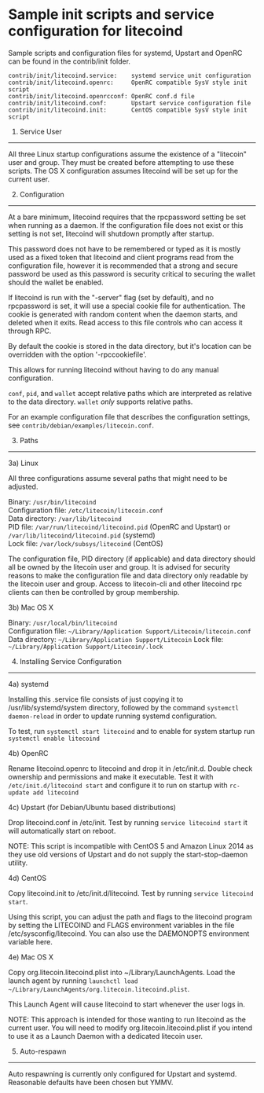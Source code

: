 Sample init scripts and service configuration for litecoind
==========================================================

Sample scripts and configuration files for systemd, Upstart and OpenRC
can be found in the contrib/init folder.

    contrib/init/litecoind.service:    systemd service unit configuration
    contrib/init/litecoind.openrc:     OpenRC compatible SysV style init script
    contrib/init/litecoind.openrcconf: OpenRC conf.d file
    contrib/init/litecoind.conf:       Upstart service configuration file
    contrib/init/litecoind.init:       CentOS compatible SysV style init script

1. Service User
---------------------------------

All three Linux startup configurations assume the existence of a "litecoin" user
and group.  They must be created before attempting to use these scripts.
The OS X configuration assumes litecoind will be set up for the current user.

2. Configuration
---------------------------------

At a bare minimum, litecoind requires that the rpcpassword setting be set
when running as a daemon.  If the configuration file does not exist or this
setting is not set, litecoind will shutdown promptly after startup.

This password does not have to be remembered or typed as it is mostly used
as a fixed token that litecoind and client programs read from the configuration
file, however it is recommended that a strong and secure password be used
as this password is security critical to securing the wallet should the
wallet be enabled.

If litecoind is run with the "-server" flag (set by default), and no rpcpassword is set,
it will use a special cookie file for authentication. The cookie is generated with random
content when the daemon starts, and deleted when it exits. Read access to this file
controls who can access it through RPC.

By default the cookie is stored in the data directory, but it's location can be overridden
with the option '-rpccookiefile'.

This allows for running litecoind without having to do any manual configuration.

`conf`, `pid`, and `wallet` accept relative paths which are interpreted as
relative to the data directory. `wallet` *only* supports relative paths.

For an example configuration file that describes the configuration settings,
see `contrib/debian/examples/litecoin.conf`.

3. Paths
---------------------------------

3a) Linux

All three configurations assume several paths that might need to be adjusted.

Binary:              `/usr/bin/litecoind`  
Configuration file:  `/etc/litecoin/litecoin.conf`  
Data directory:      `/var/lib/litecoind`  
PID file:            `/var/run/litecoind/litecoind.pid` (OpenRC and Upstart) or `/var/lib/litecoind/litecoind.pid` (systemd)  
Lock file:           `/var/lock/subsys/litecoind` (CentOS)  

The configuration file, PID directory (if applicable) and data directory
should all be owned by the litecoin user and group.  It is advised for security
reasons to make the configuration file and data directory only readable by the
litecoin user and group.  Access to litecoin-cli and other litecoind rpc clients
can then be controlled by group membership.

3b) Mac OS X

Binary:              `/usr/local/bin/litecoind`  
Configuration file:  `~/Library/Application Support/Litecoin/litecoin.conf`  
Data directory:      `~/Library/Application Support/Litecoin`
Lock file:           `~/Library/Application Support/Litecoin/.lock`

4. Installing Service Configuration
-----------------------------------

4a) systemd

Installing this .service file consists of just copying it to
/usr/lib/systemd/system directory, followed by the command
`systemctl daemon-reload` in order to update running systemd configuration.

To test, run `systemctl start litecoind` and to enable for system startup run
`systemctl enable litecoind`

4b) OpenRC

Rename litecoind.openrc to litecoind and drop it in /etc/init.d.  Double
check ownership and permissions and make it executable.  Test it with
`/etc/init.d/litecoind start` and configure it to run on startup with
`rc-update add litecoind`

4c) Upstart (for Debian/Ubuntu based distributions)

Drop litecoind.conf in /etc/init.  Test by running `service litecoind start`
it will automatically start on reboot.

NOTE: This script is incompatible with CentOS 5 and Amazon Linux 2014 as they
use old versions of Upstart and do not supply the start-stop-daemon utility.

4d) CentOS

Copy litecoind.init to /etc/init.d/litecoind. Test by running `service litecoind start`.

Using this script, you can adjust the path and flags to the litecoind program by
setting the LITECOIND and FLAGS environment variables in the file
/etc/sysconfig/litecoind. You can also use the DAEMONOPTS environment variable here.

4e) Mac OS X

Copy org.litecoin.litecoind.plist into ~/Library/LaunchAgents. Load the launch agent by
running `launchctl load ~/Library/LaunchAgents/org.litecoin.litecoind.plist`.

This Launch Agent will cause litecoind to start whenever the user logs in.

NOTE: This approach is intended for those wanting to run litecoind as the current user.
You will need to modify org.litecoin.litecoind.plist if you intend to use it as a
Launch Daemon with a dedicated litecoin user.

5. Auto-respawn
-----------------------------------

Auto respawning is currently only configured for Upstart and systemd.
Reasonable defaults have been chosen but YMMV.
